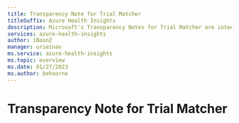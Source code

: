 ```yaml
---
title: Transparency Note for Trial Matcher
titleSuffix: Azure Health Insights
description: Microsoft's Transparency Notes for Trial Matcher are intended to help you understand how our AI technology works.
services: azure-health-insights
author: iBoonZ
manager: urieinav
ms.service: azure-health-insights
ms.topic: overview
ms.date: 01/27/2023
ms.author: behoorne
---
```



# Transparency Note for Trial Matcher